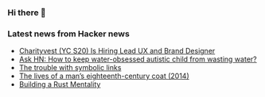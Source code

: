 ### Hi there 👋

<!--
**arashid-sh/arashid-sh** is a ✨ _special_ ✨ repository because its `README.md` (this file) appears on your GitHub profile.

Here are some ideas to get you started:

- 🔭 I’m currently working on ...
- 🌱 I’m currently learning ...
- 👯 I’m looking to collaborate on ...
- 🤔 I’m looking for help with ...
- 💬 Ask me about ...
- 📫 How to reach me: ...
- 😄 Pronouns: ...
- ⚡ Fun fact: ...
-->

### Latest news from Hacker news
<!-- BLOG-POST-LIST:START -->
- [Charityvest &lpar;YC S20&rpar; Is Hiring Lead UX and Brand Designer](https://apply.workable.com/charityvest/j/37123CA4DC/)
- [Ask HN: How to keep water-obsessed autistic child from wasting water?](https://news.ycombinator.com/item?id=32190515)
- [The trouble with symbolic links](https://lwn.net/Articles/899543/)
- [The lives of a man’s eighteenth-century coat &lpar;2014&rpar;](https://www.ngv.vic.gov.au/essay/the-lives-of-a-mans-eighteenth-century-coat/)
- [Building a Rust Mentality](https://slightknack.dev/blog/shift/)
<!-- BLOG-POST-LIST:END -->

